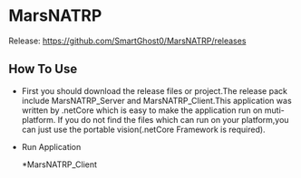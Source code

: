 # MarsNATRP
Release: https://github.com/SmartGhost0/MarsNATRP/releases

How To Use
-----

* First you should download the release files or project.The release pack include MarsNATRP_Server and MarsNATRP_Client.This application was written by .netCore which is easy to make the application run on muti-platform. If you do not find the files which can run on your platform,you can just use the portable vision(.netCore Framework is required).

* Run Application

    *MarsNATRP_Client
